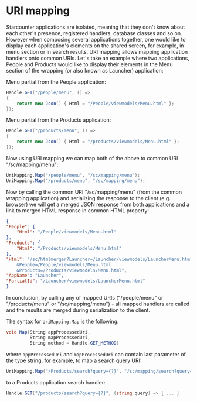 # URI mapping

Starcounter applications are isolated, meaning that they don't know about each other's presence, registered handlers, database classes and so on. However when composing several applications together, one would like to display each application's elements on the shared screen, for example, in menu section or in search results. URI mapping allows mapping application handlers onto common URIs. Let's take an example where two applications, People and Products would like to display their elements in the Menu section of the wrapping (or also known as Launcher) application:

Menu partial from the People application:

```cs
Handle.GET("/people/menu", () =>
{
    return new Json() { Html = "/People/viewmodels/Menu.html" };
});
```

Menu partial from the Products application:

```cs
Handle.GET("/products/menu", () =>
{
    return new Json() { Html = "/products/viewmodels/Menu.html" };
});
```

Now using URI mapping we can map both of the above to common URI "/sc/mapping/menu":

```cs
UriMapping.Map("/people/menu", "/sc/mapping/menu");
UriMapping.Map("/products/menu", "/sc/mapping/menu");
```

Now by calling the common URI "/sc/mapping/menu" (from the common wrapping application) and serializing the response to the client (e.g. browser) we will get a merged JSON response from both applications and a link to merged HTML response in common HTML property:

```json
{
"People": {
    "Html": "/People/viewmodels/Menu.html"
},
"Products": {
    "Html": "/Products/viewmodels/Menu.html"
},
"Html": "/sc/htmlmerger?Launcher=/Launcher/viewmodels/LauncherMenu.html
    &People=/People/viewmodels/Menu.html
    &Products=/Products/viewmodels/Menu.html",
"AppName": "Launcher",
"PartialId": "/Launcher/viewmodels/LauncherMenu.html"
}
```

In conclusion, by calling any of mapped URIs ("/people/menu" or "/products/menu" or "/sc/mapping/menu") - all mapped handlers are called and the results are merged during serialization to the client.

The syntax for `UriMapping.Map` is the following:
```cs
void Map(String appProcessedUri,
         String mapProcessedUri,
         String method = Handle.GET_METHOD)
```

where `appProcessedUri` and `mapProcessedUri` can contain last parameter of the type string, for example, to map a search query URI:

```cs
UriMapping.Map("/Products/search?query={?}", "/sc/mapping/search?query={?}");
```
to a Products application search handler:
```cs
Handle.GET("/products/search?query={?}", (string query) => { ... }
```
